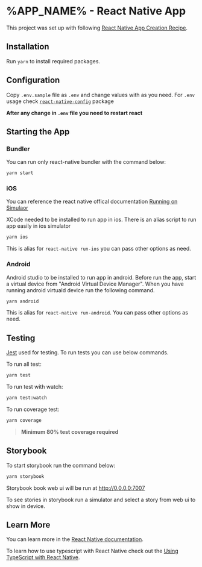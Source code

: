 # %APP_NAME% - React Native App

This project was set up with following [React Native App Creation Recipe](https://github.com/atolye15/crna-recipe).

## Installation

Run `yarn` to install required packages.

## Configuration

Copy `.env.sample` file as `.env` and change values with as you need. For `.env` usage check [`react-native-config`](https://github.com/luggit/react-native-config) package

**After any change in `.env` file you need to restart react**

## Starting the App

### Bundler

You can run only react-native bundler with the command below:

```bash
yarn start
```

### iOS

You can reference the react native offical documentation
[Running on Simulaor](https://facebook.github.io/react-native/docs/running-on-simulator-ios)

XCode needed to be installed to run app in ios. There is an alias script to run app easily in ios simulator

```bash
yarn ios
```

This is alias for `react-native run-ios` you can pass other options as need.

### Android

Android studio to be installed to run app in android. Before run the app, start a virtual device from "Android Virtual Device Manager". When you have running android virtuald device run the following command.

```bash
yarn android
```

This is alias for `react-native run-android`. You can pass other options as need.

## Testing

[Jest](https://jestjs.io/) used for testing. To run tests you can use below commands.

To run all test:

```bash
yarn test
```

To run test with watch:

```bash
yarn test:watch
```

To run coverage test:

```bash
yarn coverage
```

> **Minimum 80% test coverage required**

## Storybook

To start storybook run the command below:

```js
yarn storybook
```

Storybook book web ui will be run at <http://0.0.0.0:7007>

To see stories in storybook run a simulator and select a story from web ui to show in device.

## Learn More

You can learn more in the [React Native documentation](https://facebook.github.io/react-native/docs/getting-started).

To learn how to use typescript with React Native check out the [Using TypeScript with React Native](https://facebook.github.io/react-native/blog/2018/05/07/using-typescript-with-react-native).
